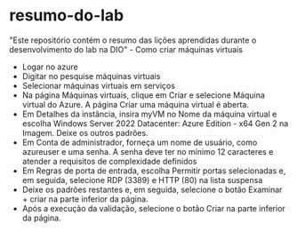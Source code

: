 # resumo-do-lab
"Este repositório contém o resumo das lições aprendidas durante o desenvolvimento do lab na DIO" - 
Como criar máquinas virtuais
- Logar no azure
- Digitar no pesquise máquinas virtuais
- Selecionar máquinas virtuais em serviços
- Na página Máquinas virtuais, clique em Criar e selecione Máquina virtual do Azure. A página Criar uma máquina virtual é aberta.
- Em Detalhes da instância, insira myVM no Nome da máquina virtual e escolha Windows Server 2022 Datacenter: Azure Edition - x64 Gen 2 na Imagem. Deixe os outros padrões.
- Em Conta de administrador, forneça um nome de usuário, como azureuser e uma senha. A senha deve ter no mínimo 12 caracteres e atender a requisitos de complexidade definidos
- Em Regras de porta de entrada, escolha Permitir portas selecionadas e, em seguida, selecione RDP (3389) e HTTP (80) na lista suspensa
- Deixe os padrões restantes e, em seguida, selecione o botão Examinar + criar na parte inferior da página.
- Após a execução da validação, selecione o botão Criar na parte inferior da página.
